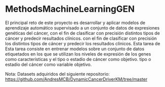 # MethodsMachineLearningGEN

El principal reto de este proyecto es desarrollar y aplicar modelos de aprendizaje automático supervisado a un conjunto de datos de expresiones genéticas del cáncer, con el fin de clasificar con precisión distintos tipos de cáncer y predecir resultados clínicos. con el fin de clasificar con precisión los distintos tipos de cáncer y predecir los resultados clínicos. Esta tarea de Esta tarea consiste en entrenar modelos sobre un conjunto de datos etiquetados en los que se utilizan los niveles de expresión de los genes como características y el tipo o estadio de cáncer como objetivo. tipo o estadio del cáncer como variable objetivo.

Nota: Datasets adquiridos del siguiente repositorio: https://github.com/AndresMCB/DynamicCancerDriverKM/tree/master
